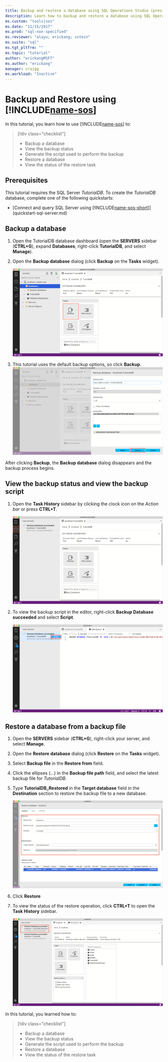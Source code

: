 ```yaml
---
title: Backup and restore a database using SQL Operations Studio (preview) | Microsoft Docs
description: Learn how to backup and restore a database using SQL Operations Studio (preview)
ms.custom: "tools|sos"
ms.date: "11/15/2017"
ms.prod: "sql-non-specified"
ms.reviewer: "alayu; erickang; sstein"
ms.suite: "sql"
ms.tgt_pltfrm: ""
ms.topic: "tutorial"
author: "erickangMSFT"
ms.author: "erickang"
manager: craigg
ms.workload: "Inactive"
---
```


# Backup and Restore using [!INCLUDE[name-sos](../includes/name-sos-short.md)]

In this tutorial, you learn how to use [!INCLUDE[name-sos](../includes/name-sos-short.md)] to:
> [!div class="checklist"]
> * Backup a database 
> * View the backup status
> * Generate the script used to perform the backup
> * Restore a database
> * View the status of the restore task

## Prerequisites

This tutorial requires the SQL Server *TutorialDB*. To create the *TutorialDB* database, complete one of the following quickstarts:

- [Connect and query SQL Server using [!INCLUDE[name-sos-short](../includes/name-sos-short.md)]](quickstart-sql-server.md)


## Backup a database

1. Open the TutorialDB database dashboard (open the **SERVERS** sidebar (**CTRL+G**), expand **Databases**, right-click **TutorialDB**, and select **Manage**). 

2. Open the **Backup database** dialog (click **Backup** on the **Tasks** widget).

   ![Tasks widget](./media/tutorial-backup-restore-sql-server/tasks.png)

3. This tutorial uses the default backup options, so click **Backup**.
   ![backup dialog](./media/tutorial-backup-restore-sql-server/backup-dialog.png)

After clicking **Backup**, the **Backup database** dialog disappears and the backup process begins.

## View the backup status and view the backup script

1. Open the **Task History** sidebar by clicking the clock icon on the *Action bar* or press **CTRL+T**.

   ![Task history](./media/tutorial-backup-restore-sql-server/task-history.png)

2. To view the backup script in the editor, right-click **Backup Database succeeded** and select **Script**.

   ![backup script](./media/tutorial-backup-restore-sql-server/task-script.png) 

## Restore a database from a backup file


1. Open the **SERVERS** sidebar (**CTRL+G**), right-click your server, and select **Manage**. 

2. Open the **Restore database** dialog (click **Restore** on the **Tasks** widget).

2. Select **Backup file** in the **Restore from** field. 

3. Click the ellipses (...) in the **Backup file path** field, and select the latest backup file for *TutorialDB*.

3. Type **TutorialDB_Restored** in the **Target database** field in the **Destination** section to restore the backup file to a new database.

   ![restore](./media/tutorial-backup-restore-sql-server/restore.png)

4. Click **Restore**

5. To view the status of the restore operation, click **CTRL+T** to open the **Task History** sidebar.

   ![restore](./media/tutorial-backup-restore-sql-server/task-history-restore.png)


In this tutorial, you learned how to:
> [!div class="checklist"]
> * Backup a database 
> * View the backup status
> * Generate the script used to perform the backup
> * Restore a database
> * View the status of the restore task

